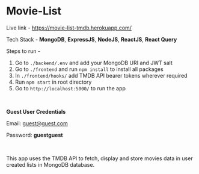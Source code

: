 # Movie-List

Live link - https://movie-list-tmdb.herokuapp.com/

Tech Stack - **MongoDB**, **ExpressJS**, **NodeJS**, **ReactJS**, **React Query**


Steps to run - 

 1. Go to `./backend/.env` and add your MongoDB URI and JWT salt
 2. Go to `./frontend` and run `npm install` to install all packages
 3. In `./frontend/hooks/` add TMDB API bearer tokens wherever required
 4. Run `npm start` in root directory
 5. Go to `http://localhost:5000/` to run the app 
<br/>

**Guest User Credentials**

 Email: guest@guest.com
 
 Password: **guestguest**

<br/>

This app uses the TMDB API to fetch, display and store movies data in user created lists in MongoDB database.

